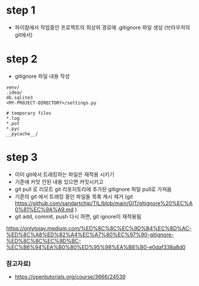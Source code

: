 
# step 1
- 파이참에서 작업중인 프로젝트의 최상위 경로에 .gitignore 파일 생성 (브라우저의 git에서)

# step 2
- gitignore 파일 내용 작성

```
venv/
.idea/
db.sqlite3
<MY-PROJECT-DIRECTORY>/settings.py
 
# temporary files
*.log
*.pot
*.pyc
__pycache__/
```

# step 3
- 이미 git에서 트래킹하는 파일은 재적용 시키기 
- 기존에 커밋 안된 내용 있으면 커밋시키고
- git pull 로 리모트 git 리포지토리에 추가된 gitignore 파일 pull로 가져옴 
- 기존의 git 에서 트래킹 중인 파일들 목록 캐시 제거 (git https://github.com/sandartchip/TIL/blob/main/GIT/gitignore%20%EC%A0%81%EC%9A%A9.md )
- git add, commit, push 다시 하면, git ignore이 재적용됨


https://onlytojay.medium.com/%ED%8C%8C%EC%9D%B4%EC%8D%AC-%ED%8C%A8%ED%82%A4%EC%A7%80%EC%97%90-gitignore-%ED%8C%8C%EC%9D%BC-%EC%B6%94%EA%B0%80%ED%95%98%EA%B8%B0-e0daf338a8d0



### 참고자료)
- https://opentutorials.org/course/3666/24539
